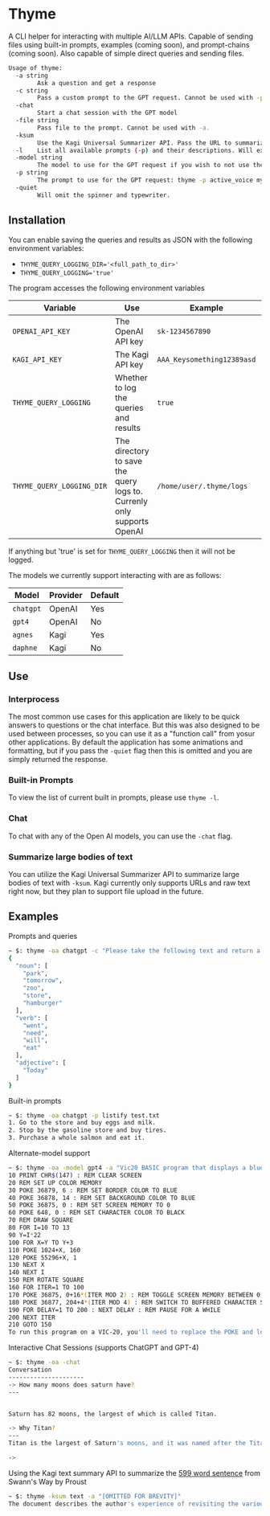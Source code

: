 # Thyme

A CLI helper for interacting with multiple AI/LLM APIs. Capable of sending files using built-in prompts, examples (coming soon), and prompt-chains (coming soon). Also capable of simple direct queries and sending files.

```bash
Usage of thyme:
  -a string
        Ask a question and get a response
  -c string
        Pass a custom prompt to the GPT request. Cannot be used with -p.
  -chat
        Start a chat session with the GPT model
  -file string
        Pass file to the prompt. Cannot be used with -a.
  -ksum
        Use the Kagi Universal Summarizer API. Pass the URL to summarize after -a.
  -l    List all available prompts (-p) and their descriptions. Will exit.
  -model string
        The model to use for the GPT request if you wish to not use the default
  -p string
        The prompt to use for the GPT request: thyme -p active_voice my_blog_post.txt
  -quiet
        Will omit the spinner and typewriter.

```


## Installation

You can enable saving the queries and results as JSON with the following environment variables:

- `THYME_QUERY_LOGGING_DIR='<full_path_to_dir>'`
- `THYME_QUERY_LOGGING='true'`

The program accesses the following environment variables

| Variable | Use | Example | Required | 
| --- | --- | --- | --- |
| `OPENAI_API_KEY` | The OpenAI API key | `sk-1234567890` | Yes |
| `KAGI_API_KEY` | The Kagi API key | `AAA_Keysomething12389asd` | Yes |
| `THYME_QUERY_LOGGING` | Whether to log the queries and results | `true` | No |
| `THYME_QUERY_LOGGING_DIR` | The directory to save the query logs to. Currenly only supports OpenAI | `/home/user/.thyme/logs` | No |

If anything but 'true' is set for `THYME_QUERY_LOGGING` then it will not be logged.

The models we currently support interacting with are as follows: 

| Model | Provider | Default |
| --- | --- | --- |
| `chatgpt` | OpenAI | Yes |
| `gpt4` | OpenAI | No |
| `agnes` | Kagi | Yes |
| `daphne` | Kagi | No |

## Use

### Interprocess

The most common use cases for this application are likely to be quick answers to questions or the chat interface. But this was also designed to be used between processes, so you can use it as a "function call" from yosur other applications. By default the application has some animations and formatting, but if you pass the `-quiet` flag then this is omitted and you are simply returned the response.

### Built-in Prompts

To view the list of current built in prompts, please use `thyme -l`.

### Chat

To chat with any of the Open AI models, you can use the `-chat` flag.

### Summarize large bodies of text

You can utilize the Kagi Universal Summarizer API to summarize large bodies of text with `-ksum`. Kagi currently only supports URLs and raw text right now, but they plan to support file upload in the future.


## Examples

Prompts and queries

```bash
~ $: thyme -oa chatgpt -c "Please take the following text and return a JSON object of the different word types such as verb, nouns, etc. Please do not explain anything." -text "Today I went to the park and tomorrow I need to go to the zoo. After the store today I will eat a hamburger" 
{                   
  "noun": [
    "park",
    "tomorrow",
    "zoo",
    "store",
    "hamburger"
  ],
  "verb": [
    "went",
    "need",
    "will",
    "eat"
  ],
  "adjective": [
    "Today"
  ]
}
```

Built-in prompts

```bash
~ $: thyme -oa chatgpt -p listify test.txt
1. Go to the store and buy eggs and milk.
2. Stop by the gasoline store and buy tires.
3. Purchase a whole salmon and eat it.
```

Alternate-model support

```bash
~ $: thyme -oa -model gpt4 -a "Vic20 BASIC program that displays a blue square and rotates it, no explanation"
10 PRINT CHR$(147) : REM CLEAR SCREEN
20 REM SET UP COLOR MEMORY
30 POKE 36879, 6 : REM SET BORDER COLOR TO BLUE
40 POKE 36878, 14 : REM SET BACKGROUND COLOR TO BLUE
50 POKE 36875, 0 : REM SET SCREEN MEMORY TO 0
60 POKE 648, 0 : REM SET CHARACTER COLOR TO BLACK
70 REM DRAW SQUARE
80 FOR I=10 TO 13
90 Y=I*22
100 FOR X=Y TO Y+3
110 POKE 1024+X, 160
120 POKE 55296+X, 1
130 NEXT X
140 NEXT I
150 REM ROTATE SQUARE
160 FOR ITER=1 TO 100
170 POKE 36875, 0+16*(ITER MOD 2) : REM TOGGLE SCREEN MEMORY BETWEEN 0 AND 16
180 POKE 36877, 204+4*(ITER MOD 4) : REM SWITCH TO BUFFERED CHARACTER SETS
190 FOR DELAY=1 TO 200 : NEXT DELAY : REM PAUSE FOR A WHILE
200 NEXT ITER
210 GOTO 150
To run this program on a VIC-20, you'll need to replace the POKE and locations using the VIC-20 equivalents. In any case, the program will display a rotating blue square without giving any explanation.
```

Interactive Chat Sessions (supports ChatGPT and GPT-4)

```bash
~ $: thyme -oa -chat            
Conversation
---------------------
-> How many moons does saturn have?
---


Saturn has 82 moons, the largest of which is called Titan.

-> Why Titan?
---
Titan is the largest of Saturn's moons, and it was named after the Titans of Greek mythology, which were powerful giants who were the ancestors of the gods. The name Titan is very appropriate for this moon, as it is the only known moon in the solar system to have a thick atmosphere, with clouds, rain, lakes, and rivers. Titan is also the second-largest moon in the solar system, after Jupiter's moon Ganymede.

-> 
```

Using the Kagi text summary API to summarize the [599 word sentence](https://nathanbrixius.wordpress.com/2013/10/30/the-five-longest-proust-sentences/) from Swann's Way by Proust

```bash
~ $: thyme -ksum text -a "[OMITTED FOR BREVITY]"
The document describes the author's experience of revisiting the various rooms he had slept in throughout his life in a long dream. He describes the different types of rooms he had slept in, such as rooms in winter where he would feel warm and cozy, and rooms in summer where he would feel a part of the warm evening. He also describes specific rooms, such as the Louis XVI room, which was so cheerful that he could never feel unhappy in it, and a little room with a high ceiling and mahogany walls, where he felt anxious and uncomfortable. The author describes how his mind would elongate itself upwards to take on the exact shape of the room, and how he would spend anxious nights until he became accustomed to the room and its surroundings. The author also describes how his perception of the rooms changed over time, as he became accustomed to them and the unfamiliar became familiar. Overall, the document is a reflection on the power of memory and how our experiences shape our perceptions of the world around us.
```
